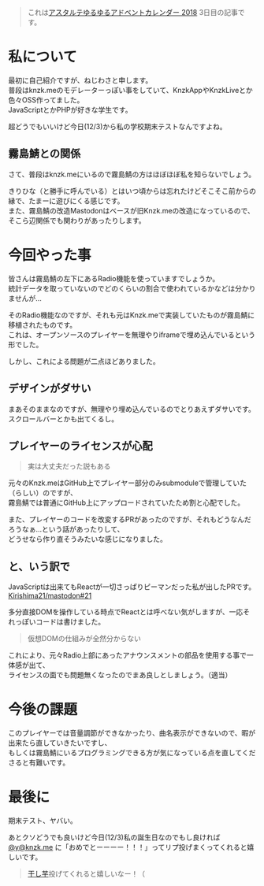 > これは[アスタルテゆるゆるアドベントカレンダー 2018](https://adventar.org/calendars/3503) 3日目の記事です。  

# 私について
最初に自己紹介ですが、ねじわさと申します。  
普段はknzk.meのモデレーターっぽい事をしていて、KnzkAppやKnzkLiveとか色々OSS作ってました。  
JavaScriptとかPHPが好きな学生です。

超どうでもいいけど今日(12/3)から私の学校期末テストなんですよね。

## 霧島鯖との関係
さて、普段はknzk.meにいるので霧島鯖の方はほぼほぼ私を知らないでしょう。

きりひな（と勝手に呼んでいる）とはいつ頃からは忘れたけどそこそこ前からの縁で、たまーに遊びにくる感じです。  
また、霧島鯖の改造Mastodonはベースが旧Knzk.meの改造になっているので、そこら辺関係でも関わりがあったりします。

# 今回やった事
皆さんは霧島鯖の左下にあるRadio機能を使っていますでしょうか。  
統計データを取っていないのでどのくらいの割合で使われているかなどは分かりませんが…

そのRadio機能なのですが、それも元はKnzk.meで実装していたものが霧島鯖に移植されたものです。  
これは、オープンソースのプレイヤーを無理やりiframeで埋め込んでいるという形でした。

しかし、これによる問題が二点ほどありました。

## デザインがダサい
まあそのままなのですが、無理やり埋め込んでいるのでとりあえずダサいです。  
スクロールバーとかも出てくるし。

## プレイヤーのライセンスが心配
> 実は大丈夫だった説もある

元々のKnzk.meはGitHub上でプレイヤー部分のみsubmoduleで管理していた（らしい）のですが、  
霧島鯖では普通にGitHub上にアップロードされていたため割と心配でした。

また、プレイヤーのコードを改変するPRがあったのですが、それもどうなんだろうなぁ...という話があったりして、  
どうせなら作り直そうみたいな感じになりました。

## と、いう訳で
JavaScriptは出来てもReactが一切さっぱりピーマンだった私が出したPRです。  
[Kirishima21/mastodon#21](https://github.com/Kirishima21/mastodon/pull/21)

多分直接DOMを操作している時点でReactとは呼べない気がしますが、一応それっぽいコードは書けました。

> 仮想DOMの仕組みが全然分からない

これにより、元々Radio上部にあったアナウンスメントの部品を使用する事で一体感が出て、  
ライセンスの面でも問題無くなったのでまあ良しとしましょう。（適当）

# 今後の課題
このプレイヤーでは音量調節ができなかったり、曲名表示ができないので、暇が出来たら直していきたいですし、  
もしくは霧島鯖にいるプログラミングできる方が気になっている点を直してくださると有難いです。

# 最後に
期末テスト、ヤバい。

あとクソどうでも良いけど今日(12/3)私の誕生日なのでもし良ければ [@y@knzk.me](https://knzk.me/@y) に「おめでとーーーー！！！」ってリプ投げまくってくれると嬉しいです。

> [干し芋](http://amzn.asia/cjmzTWf)投げてくれると嬉しいなー！（
